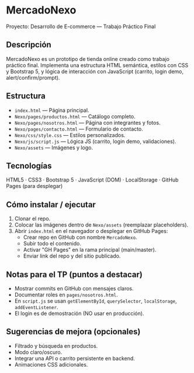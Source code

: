 # MercadoNexo
Proyecto: Desarrollo de E-commerce — Trabajo Práctico Final

## Descripción
MercadoNexo es un prototipo de tienda online creado como trabajo práctico final. Implementa una estructura HTML semántica, estilos con CSS y Bootstrap 5, y lógica de interacción con JavaScript (carrito, login demo, alert/confirm/prompt).

## Estructura
- `index.html` — Página principal.
- `Nexo/pages/productos.html` — Catálogo completo.
- `Nexo/pages/nosotros.html` — Página con integrantes y fotos.
- `Nexo/pages/contacto.html` — Formulario de contacto.
- `Nexo/css/style.css` — Estilos personalizados.
- `Nexo/js/script.js` — Lógica JS (carrito, login demo, validaciones).
- `Nexo/assets` — Imágenes y logo.

## Tecnologías
HTML5 · CSS3 · Bootstrap 5 · JavaScript (DOM) · LocalStorage · GitHub Pages (para desplegar)

## Cómo instalar / ejecutar
1. Clonar el repo.
2. Colocar las imágenes dentro de `Nexo/assets` (reemplazar placeholders).
3. Abrir `index.html` en el navegador o desplegar en GitHub Pages:
   - Crear repo en GitHub con nombre `MercadoNexo`.
   - Subir todo el contenido.
   - Activar "GH Pages" en la rama principal (main/master).
   - Enviar link del repo y del sitio publicado.

## Notas para el TP (puntos a destacar)
- Mostrar commits en GitHub con mensajes claros.
- Documentar roles en `pages/nosotros.html`.
- En `script.js` se usan `getElementById`, `querySelector`, `localStorage`, `addEventListener`.
- El login es de demostración (NO usar en producción).

## Sugerencias de mejora (opcionales)
- Filtrado y búsqueda en productos.
- Modo claro/oscuro.
- Integrar una API o carrito persistente en backend.
- Animaciones CSS adicionales.


